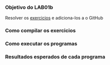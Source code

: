 ### Objetivo do LAB01b
Resolver os [exercicios](http://www.inf.pucrs.br/%7Epinho/PRGSWB/Exercicios/Introducao/Introducao.html) e adiciona-los a o GitHub
### Como compilar os exercicios
### Como executar os programas
### Resultados esperados de cada programa
